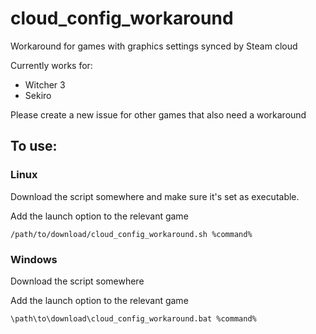 # cloud_config_workaround
Workaround for games with graphics settings synced by Steam cloud

Currently works for:
* Witcher 3
* Sekiro

Please create a new issue for other games that also need a workaround

## To use:

### Linux

Download the script somewhere and make sure it's set as executable.

Add the launch option to the relevant game

`/path/to/download/cloud_config_workaround.sh %command%`


### Windows

Download the script somewhere

Add the launch option to the relevant game

`\path\to\download\cloud_config_workaround.bat %command%`
